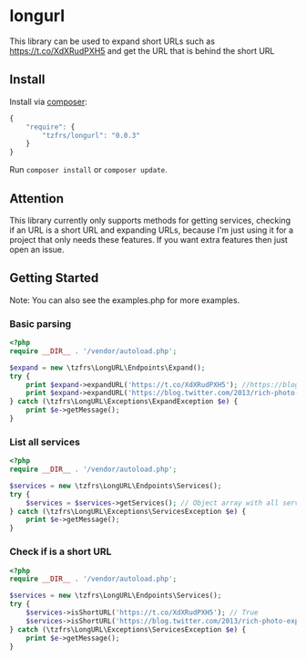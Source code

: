 # longurl

This library can be used to expand short URLs such as https://t.co/XdXRudPXH5 and get the URL that is behind the short URL

## Install

Install via [composer](https://getcomposer.org):

```javascript
{
    "require": {
        "tzfrs/longurl": "0.0.3"
    }
}
```

Run `composer install` or `composer update`.

## Attention

This library currently only supports methods for getting services, checking if an URL is a short URL and expanding URLs, 
because I'm just using it for a project that only needs these features. If you want extra features then just open an issue.

## Getting Started

Note: You can also see the examples.php for more examples.

### Basic parsing

```php
<?php
require __DIR__ . '/vendor/autoload.php';

$expand = new \tzfrs\LongURL\Endpoints\Expand();
try {
    print $expand->expandURL('https://t.co/XdXRudPXH5'); //https://blog.twitter.com/2013/rich-photo-experience-now-in-embedded-tweets-3
    print $expand->expandURL('https://blog.twitter.com/2013/rich-photo-experience-now-in-embedded-tweets-3'); //https://blog.twitter.com/2013/rich-photo-experience-now-in-embedded-tweets-3
} catch (\tzfrs\LongURL\Exceptions\ExpandException $e) {
    print $e->getMessage();
}
```

### List all services

```php
<?php
require __DIR__ . '/vendor/autoload.php';

$services = new \tzfrs\LongURL\Endpoints\Services();
try {
    $services = $services->getServices(); // Object array with all services
} catch (\tzfrs\LongURL\Exceptions\ServicesException $e) {
    print $e->getMessage();
}
```

### Check if is a short URL

```php
<?php
require __DIR__ . '/vendor/autoload.php';

$services = new \tzfrs\LongURL\Endpoints\Services();
try {
    $services->isShortURL('https://t.co/XdXRudPXH5'); // True
    $services->isShortURL('https://blog.twitter.com/2013/rich-photo-experience-now-in-embedded-tweets-3'); // False
} catch (\tzfrs\LongURL\Exceptions\ServicesException $e) {
    print $e->getMessage();
}
```